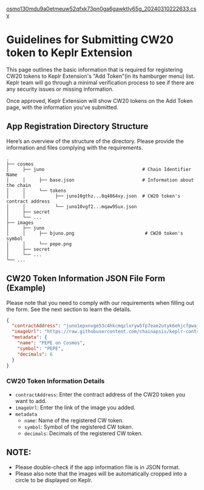 [osmo130mdu9a0etmeuw52qfxk73pn0ga6gawktly65g_20240310222633.csv](https://github.com/chainapsis/keplr-contract-registry/files/14554524/osmo130mdu9a0etmeuw52qfxk73pn0ga6gawktly65g_20240310222633.csv)
# Guidelines for Submitting CW20 token to Keplr Extension

This page outlines the basic information that is required for registering CW20 tokens to Keplr Extension's "Add Token"(in its hamburger menu) list. Keplr team will go through a minimal verification process to see if there are any security issues or missing information.

Once approved, Keplr Extension will show CW20 tokens on the Add Token page, with the information you've submitted.

## App Registration Directory Structure
Here’s an overview of the structure of the directory. Please provide the information and files complying with the requirements.
```
.
├── cosmos                       
│     ├── juno                                    # Chain Identifier Name
│     │     ├── base.json                         # Information about the chain
│     │     └── tokens
│     │           ├── juno10gthz...8q4864xy.json  # CW20 token's contract address
│     │           └── juno10vgf2...mqaw95ux.json
│     ├── secret
│     └── ...
├── images
│     ├── juno
│     │     ├── bjuno.png                          # CW20 token's symbol
│     │     └── pepe.png
│     ├── secret
│     └── ...
└── ...
```

## CW20 Token Information JSON File Form (Example)
Please note that you need to comply with our requirements when filling out the form. See the next section to learn the details.
```json
{
  "contractAddress": "juno1epxnvge53c4hkcmqzlxryw5fp7eae2utyk6ehjcfpwajwp48km3sgxsh9k",
  "imageUrl": "https://raw.githubusercontent.com/chainapsis/keplr-contract-registry/main/images/juno/pepec.png",
  "metadata": {
    "name": "PEPE on Cosmos",
    "symbol": "PEPE",
    "decimals": 6
  }
}

```

### CW20 Token Information Details
- `contractAddress`: Enter the contract address of the CW20 token you want to add.
- `imageUrl`: Enter the link of the image you added.
- `metadata`
    -  `name`: Name of the registered CW token.
    -  `symbol`: Symbol of the registered CW token.
    -  `decimals`: Decimals of the registered CW token.

## NOTE:
- Please double-check if the app information file is in JSON format.
- Please also note that the images will be automatically cropped into a circle to be displayed on Keplr.
